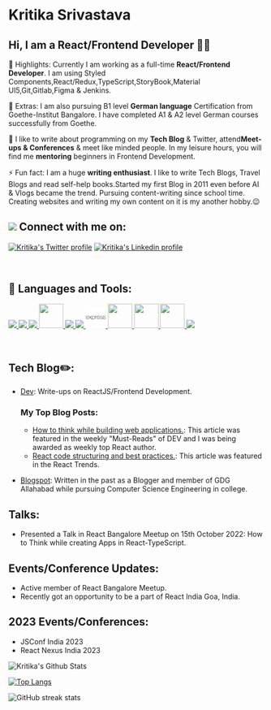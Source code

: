 # Kritika Srivastava

##  Hi, I am a React/Frontend Developer 👩‍💻

🔭 Highlights: Currently I am working as a full-time <strong>React/Frontend Developer</strong>. I am using Styled Components,React/Redux,TypeScript,StoryBook,Material UI5,Git,Gitlab,Figma & Jenkins.

🌱 Extras: I am also pursuing B1 level <strong>German language</strong> Certification from Goethe-Institut Bangalore. I have completed A1 & A2 level German courses successfully from Goethe.

👯 I like to write about programming on my <strong>Tech Blog</strong> & Twitter, attend<strong>Meet-ups & Conferences</strong> & meet like minded people. In my leisure hours, you will find me <strong>mentoring</strong> beginners in Frontend Development.

⚡ Fun fact: I am a huge <strong>writing enthusiast</strong>. I like to write Tech Blogs, Travel Blogs and read self-help books.Started my first Blog in 2011 even before AI & Vlogs became the trend. Pursuing content-writing since school time. Creating websites and writing my own content on it is my another hobby.😉

## <img src="https://media.giphy.com/media/iY8CRBdQXODJSCERIr/giphy.gif" width="30px"> Connect with me on:
<p align="left">
 
<a href="https://twitter.com/kritikasri27" target="blank"><img align="center" src="https://raw.githubusercontent.com/rahuldkjain/github-profile-readme-generator/master/src/images/icons/Social/twitter.svg" alt="Kritika's Twitter profile" height="30" width="40" /></a>
<a href="https://www.linkedin.com/in/kritika-srivastava/" target="blank"><img align="center" src="https://raw.githubusercontent.com/rahuldkjain/github-profile-readme-generator/master/src/images/icons/Social/linked-in-alt.svg" alt="Kritika's Linkedin profile" height="30" width="40" /></a>
</p>
<br/>

## 🚀 Languages and Tools:
<p align="left"> 
    <a href="https://developer.mozilla.org/en-US/docs/Web/JavaScript" target="_blank"> <img src="https://img.icons8.com/color/48/000000/javascript.png"/> </a> 
    <a href="https://www.w3.org/html/" target="_blank"> <img src="https://img.icons8.com/color/48/000000/html-5.png"/> </a> 
    <a href="https://www.w3schools.com/css/" target="_blank"> <img src="https://img.icons8.com/color/48/000000/css3.png"/> </a> 
  <a href="https://www.typescriptlang.org" target="_blank"> <img src="https://img.icons8.com/ios-filled/512/typescript.png"  width="48" height="48"/> </a>
   <a href="https://redux.js.org" target="_blank"> <img src="https://img.icons8.com/color/48/000000/redux.png"/> </a> 
    <a href="https://rsgm .js.org" target="_blank"> <img src="https://img.icons8.com/fluency/48/000000/node-js.png"/> </a>
    <a href="https://expressjs.com" target="_blank"> <img src="https://raw.githubusercontent.com/devicons/devicon/master/icons/express/express-original-wordmark.svg"        alt="express" width="40" height="40"/> </a>
   <a href="https://www.mongodb.com/" target="_blank"> <img src="https://img.icons8.com/color/512/mongodb.png" width="48" height="48"/> </a> 
    <a href="https://getbootstrap.com" target="_blank"> <img src="https://img.icons8.com/color/48/000000/bootstrap.png" width="48" height="48"/> </a> 
     <a href="https://mui.com/material-ui" target="_blank"> <img src="https://img.icons8.com/color/512/material-ui.png" width="48" height="48"/> </a>   
    <a href="https://git-scm.com/" target="_blank"> <img src="https://img.icons8.com/color/48/000000/git.png"/> </a> 
</p>
<br />

## Tech Blog✏️:

- [Dev](https://dev.to/kritika27): Write-ups on ReactJS/Frontend Development.

  ### My Top Blog Posts:

  - [How to think while building web applications.](https://dev.to/kritika27/how-to-think-while-building-applications-13eh): This article was featured in the weekly "Must-Reads" of DEV and I was being awarded as weekly top React author.
  - [React code structuring and best practices.](https://dev.to/kritika27/react-code-structuring-and-best-practices-3k7p): This article was featured in the React Trends.

- [Blogspot](https://gdgallahabad.blogspot.com/): Written in the past as a Blogger and member of GDG Allahabad while pursuing Computer Science Engineering in college.
  <br/>

## Talks:

- Presented a Talk in React Bangalore Meetup on 15th October 2022: How to Think while creating Apps in React-TypeScript.
  <br/>

## Events/Conference Updates:

- Active member of React Bangalore Meetup.
- Recently got an opportunity to be a part of React India Goa, India.
  <br/>

## 2023 Events/Conferences:

- JSConf India 2023
- React Nexus India 2023
  <br/>


![Kritika's Github Stats](https://github-readme-stats.vercel.app/api?username=kritika27&count_private=true&theme=dracula&show_icons=true)

[![Top Langs](https://github-readme-stats.vercel.app/api/top-langs/?username=kritika27)](https://github.com/anuraghazra/github-readme-stats)

![GitHub streak stats](https://github-readme-streak-stats.herokuapp.com/?user=kritika27)

[twitter]: https://twitter.com/kritikasri27
[linkedin]: https://www.linkedin.com/in/kritika-srivastava
[dev]: https://dev.to/kritika27
[github]: https://github.com/kritika27
